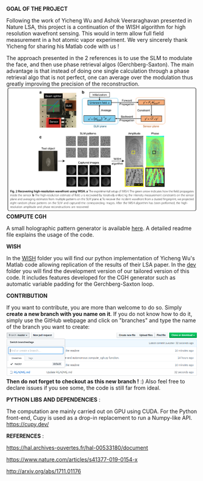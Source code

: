 **GOAL OF THE PROJECT**

Following the work of Yicheng Wu and Ashok Veeraraghavan presented in Nature LSA, this project is a continuation of the WISH algorithm for high resolution wavefront sensing. This would in term allow full field measurement in a hot atomic vapor experiment. We very sincerely thank Yicheng for sharing his Matlab code with us !

The approach presented in the 2 references is to use the SLM to modulate the face, and then use phase retrieval algos (Gerchberg-Saxton). The main advantage is that instead of doing one single calculation through a phase retrieval algo that is not perfect, one can average over the modulation thus greatly improving the precision of the reconstruction. 
![Principle of the algorithm](/images/wish_fig_2.png)
**COMPUTE CGH**

A small holographic pattern generator is available [here](ComputeCGH/compute_cgh.py). A detailed readme file explains the usage of the code.

**WISH**

In the [WISH](WISH/) folder you will find our python implementation of Yicheng Wu's Matlab code allowing replication of the results of their LSA paper. In the [dev](dev/) folder you will find the development version of our tailored version of this code. It includes features developed for the CGH generator such as automatic variable padding for the Gerchberg-Saxton loop.

**CONTRIBUTION**

If you want to contribute, you are more than welcome to do so. Simply **create a new branch with you name on it**. If you do not know how to do it, simply use the GitHub webpage and click on "branches" and type the name of the branch you want to create:
![How do I create a new branch ?](/images/create_branch.png)
**Then do not forget to checkout as this new branch !** :)
Also feel free to declare issues if you see some, the code is still far from ideal.

**PYTHON LIBS AND DEPENDENCIES** :  

The computation are mainly carried out on GPU using CUDA. For the Python front-end, Cupy is used as a drop-in replacement to run a Numpy-like API. 
https://cupy.dev/

**REFERENCES** : 

https://hal.archives-ouvertes.fr/hal-00533180/document 

https://www.nature.com/articles/s41377-019-0154-x 

http://arxiv.org/abs/1711.01176 
